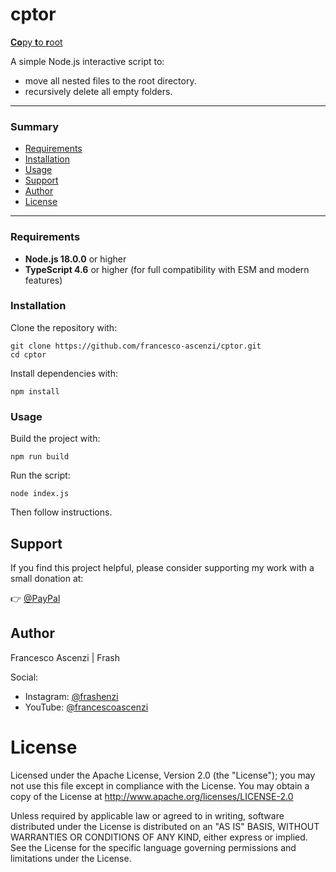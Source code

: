 # cptor
<u>**Co**py **t**o **r**oot</u>

A simple Node.js interactive script to:
- move all nested files to the root directory.
- recursively delete all empty folders.

<hr>

### Summary

- [Requirements](#requirements)
- [Installation](#installation)
- [Usage](#usage)
- [Support](#support)
- [Author](#author)
- [License](#license)

<hr>

### Requirements

- **Node.js 18.0.0** or higher
- **TypeScript 4.6** or higher (for full compatibility with ESM and modern features)

### Installation

Clone the repository with:

```
git clone https://github.com/francesco-ascenzi/cptor.git
cd cptor
```

Install dependencies with:

```
npm install
```

### Usage

Build the project with:

```
npm run build
```

Run the script:

```
node index.js
```

Then follow instructions.

## Support

If you find this project helpful, please consider supporting my work with a small donation at: 

👉 [@PayPal](https://www.paypal.com/donate/?hosted_button_id=QL4PRUX9K9Y6A)

## Author

Francesco Ascenzi | Frash

Social:
- Instagram: [@frashenzi](https://www.instagram.com/frashenzi)
- YouTube: [@francescoascenzi](https://www.youtube.com/@francescoascenzi)

# License

Licensed under the Apache License, Version 2.0 (the "License"); you may not use this file except in compliance with the License. You may obtain a copy of the License at http://www.apache.org/licenses/LICENSE-2.0

Unless required by applicable law or agreed to in writing, software distributed under the License is distributed on an "AS IS" BASIS, WITHOUT WARRANTIES OR CONDITIONS OF ANY KIND, either express or implied. See the License for the specific language governing permissions and limitations under the License.